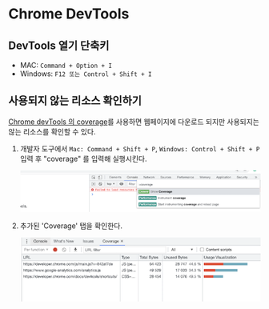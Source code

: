 # Chrome DevTools

## DevTools 열기 단축키

- MAC: `Command + Option + I`
- Windows: `F12 또는 Control + Shift + I`

## 사용되지 않는 리소스 확인하기

[Chrome devTools 의 coverage](https://developer.chrome.com/docs/devtools/coverage/)를 사용하면 웹페이지에 다운로드 되지만 사용되지는 않는 리소스를 확인할 수 있다.

1. 개발자 도구에서 `Mac: Command + Shift + P`, `Windows: Control + Shift + P` 입력 후 "coverage" 를 입력해 실행시킨다.

    ![search coverage](./assets/search-coverage.png)

2. 추가된 'Coverage' 탭을 확인한다.

    ![coverage example](./assets/coverage-example.png)
